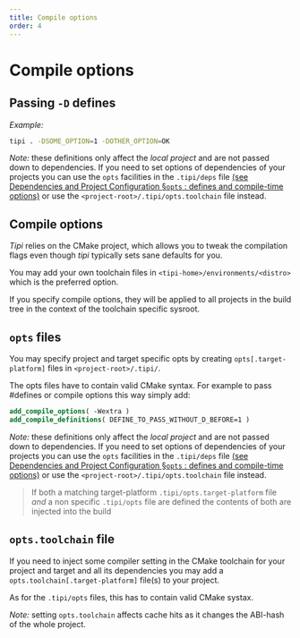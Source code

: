 ```yaml
---
title: Compile options
order: 4
---
```


# Compile options

## Passing `-D` defines

_Example:_

```bash
tipi . -DSOME_OPTION=1 -DOTHER_OPTION=OK
```

_Note:_ these definitions only affect the _local project_ and are not passed down to dependencies. If you need to set options of dependencies of your projects you can use the `opts` facilities in the `.tipi/deps` file [(see Dependencies and Project Configuration §`opts` : defines and compile-time options)](./02-dependencies#--opts--defines-and-compile-time-options)  or use the `<project-root>/.tipi/opts.toolchain` file instead.

## Compile options

_Tipi_ relies on the CMake project, which allows you to tweak the compilation flags even though _tipi_ typically sets sane defaults for you.

You may add your own toolchain files in `<tipi-home>/environments/<distro>` which is the preferred option.

If you specify compile options, they will be applied to all projects in the build tree in the context of the toolchain specific sysroot.

## `opts` files

You may specify project and target specific opts by creating `opts[.target-platform]` files in `<project-root>/.tipi/`.

The opts files have to contain valid CMake syntax. For example to pass #defines or compile options this way simply add:

```cmake
add_compile_options( -Wextra )
add_compile_definitions( DEFINE_TO_PASS_WITHOUT_D_BEFORE=1 )
```

_Note:_ these definitions only affect the _local project_ and are not passed down to dependencies. If you need to set options of dependencies of your projects you can use the `opts` facilities in the `.tipi/deps` file [(see Dependencies and Project Configuration §`opts` : defines and compile-time options)](./02-dependencies#--opts--defines-and-compile-time-options)  or use the `<project-root>/.tipi/opts.toolchain` file instead.

> If both a matching target-platform `.tipi/opts.target-platform` file *and* a non specific `.tipi/opts` file are defined the contents of both are injected into the build


## `opts.toolchain` file

If you need to inject some compiler setting in the CMake toolchain for your project and target and all its dependencies you may add a `opts.toolchain[.target-platform]` file(s) to your project.

As for the `.tipi/opts` files, this has to contain valid CMake systax.

_Note:_ setting `opts.toolchain` affects cache hits as it changes the ABI-hash of the whole project.

